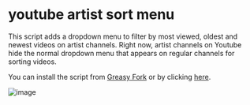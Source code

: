 # youtube artist sort menu
This script adds a dropdown menu to filter by most viewed, oldest and newest videos on artist channels. Right now, artist channels on Youtube hide the normal dropdown menu that appears on regular channels for sorting videos.

You can install the script from [Greasy Fork](https://greasyfork.org/en/scripts/450761-sort-menu-for-arist-channel) or by clicking [here](https://greasyfork.org/scripts/450761-sort-menu-for-arist-channel/code/Sort%20menu%20for%20arist%20channel.user.js).

![image](https://user-images.githubusercontent.com/53810001/192300596-f40000c9-fd71-46dd-bbbc-3c03e2318f86.png)
